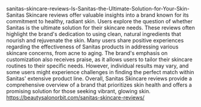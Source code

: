 sanitas-skincare-reviews-Is-Sanitas-the-Ultimate-Solution-for-Your-Skin-
Sanitas Skincare reviews offer valuable insights into a brand known for its commitment to healthy, radiant skin. 
Users explore the question of whether Sanitas is the ultimate solution for their skincare needs. These reviews often highlight the brand's dedication to using clean, natural ingredients that nourish and rejuvenate the skin. Many users share positive experiences regarding the effectiveness of Sanitas products in addressing various skincare concerns, from acne to aging. The brand's emphasis on customization also receives praise, as it allows users to tailor their skincare routines to their specific needs. However, individual results may vary, and some users might experience challenges in finding the perfect match within Sanitas' extensive product line. Overall, Sanitas Skincare reviews provide a comprehensive overview of a brand that prioritizes skin health and offers a promising solution for those seeking vibrant, glowing skin.
https://beautysalonorbit.com/sanitas-skincare-reviews/
